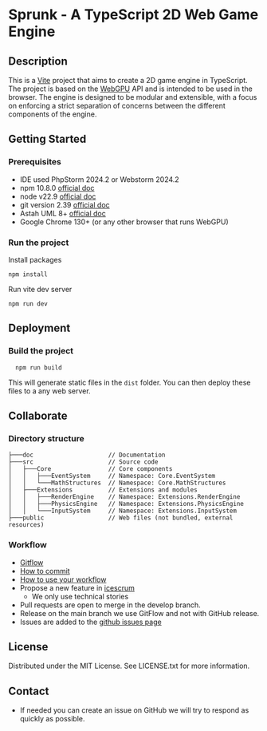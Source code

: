# Sprunk - A TypeScript 2D Web Game Engine

## Description
This is a [Vite](https://vitejs.dev/) project that aims to create a 2D game engine in TypeScript. 
The project is based on the [WebGPU](https://gpuweb.github.io/gpuweb/) API and is intended to be used in the browser. 
The engine is designed to be modular and extensible, with a focus on enforcing a strict separation of concerns between the different components of the engine.

## Getting Started

### Prerequisites
* IDE used PhpStorm 2024.2 or Webstorm 2024.2
* npm 10.8.0 [official doc](https://docs.npmjs.com/try-the-latest-stable-version-of-npm)
* node v22.9 [official doc](https://nodejs.org/en/download)
* git version 2.39 [official doc](https://git-scm.com/)
* Astah UML 8+ [official doc](https://astah.net/products/astah-uml/)
* Google Chrome 130+ (or any other browser that runs WebGPU)

### Run the project
Install packages
```shell
npm install
```
Run vite dev server
```shell
npm run dev 
```

## Deployment
### Build the project
```shell
  npm run build
```
This will generate static files in the `dist` folder. 
You can then deploy these files to a any web server.

## Collaborate
### Directory structure
```shell
├───doc                     // Documentation
├───src                     // Source code
│   ├───Core                // Core components
│   │   ├───EventSystem     // Namespace: Core.EventSystem
│   │   └───MathStructures  // Namespace: Core.MathStructures
│   ├───Extensions          // Extensions and modules
│   │   ├───RenderEngine    // Namespace: Extensions.RenderEngine
│   │   ├───PhysicsEngine   // Namespace: Extensions.PhysicsEngine
│   │   └───InputSystem     // Namespace: Extensions.InputSystem
├───public                  // Web files (not bundled, external resources)
```

### Workflow
* [Gitflow](https://www.atlassian.com/fr/git/tutorials/comparing-workflows/gitflow-workflow#:~:text=Gitflow%20est%20l'un%20des,les%20hotfix%20vers%20la%20production.)
* [How to commit](https://www.conventionalcommits.org/en/v1.0.0/)
* [How to use your workflow](https://nvie.com/posts/a-successful-git-branching-model/)
* Propose a new feature in [icescrum](...)
    * We only use technical stories
* Pull requests are open to merge in the develop branch.
* Release on the main branch we use GitFlow and not with GitHub release.
* Issues are added to the [github issues page](https://github.com/JuilletMikael/RIA-EggFlix/issues)

## License
Distributed under the MIT License. See LICENSE.txt for more information.

## Contact

* If needed you can create an issue on GitHub we will try to respond as quickly as possible.
